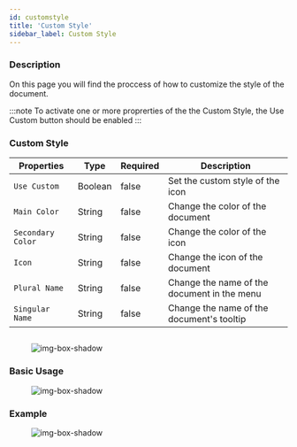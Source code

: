 ```yaml
---
id: customstyle
title: 'Custom Style'
sidebar_label: Custom Style
---
```

### Description

On this page you will find the proccess of how to customize the style of the document.

:::note
To activate one or more proprerties of the the Custom Style, the Use Custom button should be enabled
:::

### Custom Style

<table className="custom-table">
    <thead> 
        <tr>
            <th>Properties</th>
            <th>Type</th>
            <th>Required</th>
            <th>Description</th>
        </tr>
    </thead>
    <tbody>
        <tr className="selected">
            <td><code>Use Custom</code></td>
            <td>Boolean</td>
            <td>false</td>
            <td>Set the custom style of the icon</td> 
        </tr>
        <tr className="selected">
            <td><code>Main Color</code></td>
            <td>String</td>
            <td>false</td>
            <td>Change the color of the document</td> 
        </tr>
        <tr className="selected">
            <td><code>Secondary Color</code></td>
            <td>String</td>
            <td>false</td>
            <td>Change the color of the icon</td> 
        </tr>
        <tr className="selected">
            <td><code>Icon</code></td>
            <td>String</td>
            <td>false</td>
             <td>Change the icon of the document</td> 
        </tr>
        <tr className="selected">
            <td><code>Plural Name</code></td>
            <td>String</td>
            <td>false</td>
            <td>Change the name of the document in the menu</td> 
        </tr>
        <tr className="selected">
            <td><code>Singular Name</code></td>
            <td>String</td>
            <td>false</td>
            <td>Change the name of the document's tooltip </td> 
        </tr>
    </tbody>
</table> 


##
<figure>

![img-box-shadow](/img/craft/configuration/document/properties.png)
</figure>

### Basic Usage

<figure>

![img-box-shadow](/img/craft/configuration/document/properties-example.png)
</figure>

### Example

<figure>

![img-box-shadow](/img/craft/configuration/document/customStyle-example.png)
</figure>


